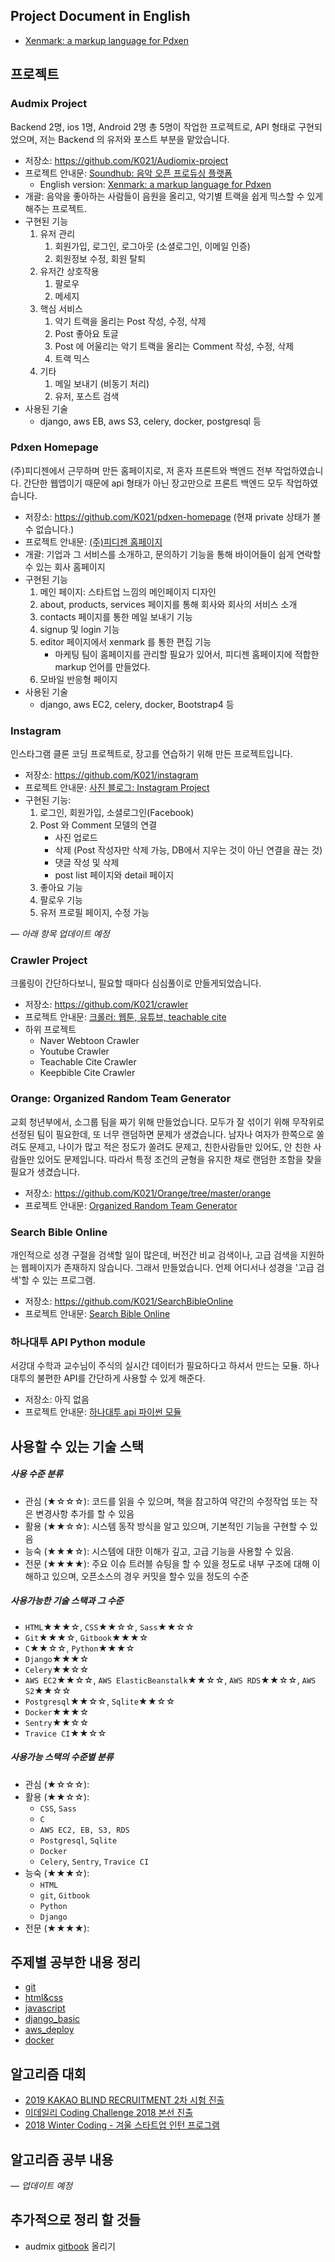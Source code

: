 
## Project Document in English

- [Xenmark: a markup language for Pdxen](./xenmark-en-pub.md)

## 프로젝트

### Audmix Project

Backend 2명, ios 1명, Android 2명 총 5명이 작업한 프로젝트로, API 형태로 구현되었으며, 저는 Backend 의 유저와 포스트 부분을 맡았습니다. 

- 저장소: https://github.com/K021/Audiomix-project
- 프로젝트 안내문: [Soundhub: 음악 오픈 프로듀싱 플랫폼](./team-project-soundhub-pub.md)
	- English version: [Xenmark: a markup language for Pdxen](./xenmark-en-pub.md)
- 개괄: 음악을 좋아하는 사람들이 음원을 올리고, 악기별 트랙을 쉽게 믹스할 수 있게 해주는 프로젝트. 
- 구현된 기능
	1. 유저 관리
		1. 회원가입, 로그인, 로그아웃 (소셜로그인, 이메일 인증)
		2. 회원정보 수정, 회원 탈퇴
	2. 유저간 상호작용
		1. 팔로우
		2. 메세지
	3. 핵심 서비스
		1. 악기 트랙을 올리는 Post 작성, 수정, 삭제
		2. Post 좋아요 토글
		3. Post 에 어울리는 악기 트랙을 올리는 Comment 작성, 수정, 삭제
		4. 트랙 믹스  
	4. 기타
		1. 메일 보내기 (비동기 처리)
		2. 유저, 포스트 검색
- 사용된 기술
	- django, aws EB, aws S3, celery, docker, postgresql 등


### Pdxen Homepage

(주)피디젠에서 근무하며 만든 홈페이지로, 저 혼자 프론트와 백엔드 전부 작업하였습니다. 간단한 웹앱이기 때문에 api 형태가 아닌 장고만으로 프론트 백엔드 모두 작업하였습니다. 

- 저장소: https://github.com/K021/pdxen-homepage (현재 private 상태가 볼 수 없습니다.)
- 프로젝트 안내문: [(주)피디젠 홈페이지](./pdxenhomepage-pub.md)
- 개괄: 기업과 그 서비스를 소개하고, 문의하기 기능을 통해 바이어들이 쉽게 연락할 수 있는 회사 홈페이지
- 구현된 기능
	1. 메인 페이지: 스타트업 느낌의 메인페이지 디자인
	2. about, products, services 페이지를 통해 회사와 회사의 서비스 소개
	3. contacts 페이지를 통한 메일 보내기 기능
	4. signup 및 login 기능
	5. editor 페이지에서 xenmark 를 통한 편집 기능
		- 마케팅 팀이 홈페이지를 관리할 필요가 있어서, 피디젠 홈페이지에 적합한 markup 언어를 만들었다. 
	6. 모바일 반응형 페이지
- 사용된 기술
	- django, aws EC2, celery, docker, Bootstrap4 등


### Instagram

인스타그램 클론 코딩 프로젝트로, 장고를 연습하기 위해 만든 프로젝트입니다.

- 저장소: https://github.com/K021/instagram
- 프로젝트 안내문: [사진 블로그: Instagram Project](./instagram-pj-pub.md)
- 구현된 기능:
	1. 로그인, 회원가입, 소셜로그인(Facebook)
	2. Post 와 Comment 모델의 연결
		- 사진 업로드
		- 삭제 (Post 작성자만 삭제 가능, DB에서 지우는 것이 아닌 연결을 끊는 것)
		- 댓글 작성 및 삭제
		- post list 페이지와 detail 페이지
	3. 좋아요 기능
	4. 팔로우 기능
	5. 유저 프로필 페이지, 수정 가능

&mdash; <cite>아래 항목 업데이트 예정</cite> 


### Crawler Project

크롤링이 간단하다보니, 필요할 때마다 심심풀이로 만들게되었습니다.

- 저장소: https://github.com/K021/crawler
- 프로젝트 안내문: [크롤러: 웹툰, 유튜브, teachable cite]()
- 하위 프로젝트
	- Naver Webtoon Crawler
	- Youtube Crawler
	- Teachable Cite Crawler
	- Keepbible Cite Crawler


### Orange: Organized Random Team Generator

교회 청년부에서, 소그룹 팀을 짜기 위해 만들었습니다. 모두가 잘 섞이기 위해 무작위로 선정된 팀이 필요한데, 또 너무 랜덤하면 문제가 생겼습니다. 남자나 여자가 한쪽으로 쏠려도 문제고, 나이가 많고 적은 정도가 쏠려도 문제고, 친한사람들만 있어도, 안 친한 사람들만 있어도 문제입니다. 따라서 특정 조건의 균형을 유지한 채로 랜덤한 조함을 찾을 필요가 생겼습니다. 

- 저장소: https://github.com/K021/Orange/tree/master/orange
- 프로젝트 안내문: [Organized Random Team Generator]()


### Search Bible Online

개인적으로 성경 구절을 검색할 일이 많은데, 버전간 비교 검색이나, 고급 검색을 지원하는 웹페이지가 존재하지 않습니다. 그래서 만들었습니다. 언제 어디서나 성경을 '고급 검색'할 수 있는 프로그램.

- 저장소: https://github.com/K021/SearchBibleOnline 
- 프로젝트 안내문: [Search Bible Online]()


### 하나대투 API Python module

서강대 수학과 교수님이 주식의 실시간 데이터가 필요하다고 하셔서 만드는 모듈. 하나대투의 불편한 API를 간단하게 사용할 수 있게 해준다.

- 저장소: 아직 없음
- 프로젝트 안내문: [하나대투 api 파이썬 모듈]()


## 사용할 수 있는 기술 스택

##### 사용 수준 분류
- 관심 (&#9733;&#9734;&#9734;&#9734;): 코드를 읽을 수 있으며, 책을 참고하여 약간의 수정작업 또는 작은 변경사항 추가를 할 수 있음
- 활용 (&#9733;&#9733;&#9734;&#9734;): 시스템 동작 방식을 알고 있으며, 기본적인 기능을 구현할 수 있음
- 능숙 (&#9733;&#9733;&#9733;&#9734;): 시스템에 대한 이해가 깊고, 고급 기능을 사용할 수 있음.
- 전문 (&#9733;&#9733;&#9733;&#9733;): 주요 이슈 트러블 슈팅을 할 수 있을 정도로 내부 구조에 대해 이해하고 있으며, 오픈소스의 경우 커밋을 할수 있을 정도의 수준

##### 사용가능한 기술 스택과 그 수준
- `HTML`&#9733;&#9733;&#9733;&#9734;, `CSS`&#9733;&#9733;&#9734;&#9734;, `Sass`&#9733;&#9733;&#9734;&#9734;
- `Git`&#9733;&#9733;&#9733;&#9734;, `Gitbook`&#9733;&#9733;&#9733;&#9734;
- `C`&#9733;&#9733;&#9734;&#9734;, `Python`&#9733;&#9733;&#9733;&#9734;
- `Django`&#9733;&#9733;&#9733;&#9734;
- `Celery`&#9733;&#9733;&#9734;&#9734;
- `AWS EC2`&#9733;&#9733;&#9734;&#9734;, `AWS ElasticBeanstalk`&#9733;&#9733;&#9734;&#9734;, `AWS RDS`&#9733;&#9733;&#9734;&#9734;, `AWS S2`&#9733;&#9733;&#9734;&#9734;
- `Postgresql`&#9733;&#9733;&#9734;&#9734;, `Sqlite`&#9733;&#9733;&#9734;&#9734;
- `Docker`&#9733;&#9733;&#9733;&#9734;
- `Sentry`&#9733;&#9733;&#9734;&#9734;
- `Travice CI`&#9733;&#9733;&#9734;&#9734;

##### 사용가능 스택의 수준별 분류
- 관심 (&#9733;&#9734;&#9734;&#9734;):
- 활용 (&#9733;&#9733;&#9734;&#9734;):
	- `CSS`, `Sass`
	- `C`
	- `AWS EC2, EB, S3, RDS`
	- `Postgresql`, `Sqlite`
	- `Docker`
	- `Celery`, `Sentry`, `Travice CI`
- 능숙 (&#9733;&#9733;&#9733;&#9734;):
	- `HTML`
	- `git`, `Gitbook`
	- `Python`
	- `Django`
- 전문 (&#9733;&#9733;&#9733;&#9733;):

## 주제별 공부한 내용 정리

* [git](./git-pub.md)
* [html&css](./html-css-pub.md)
* [javascript](./javascript-pub.md)
* [django_basic](./django-basic-pub.md)
* [aws_deploy](./aws-deploy-pub.md)
* [docker](docker-pub.md)

## 알고리즘 대회

- [2019 KAKAO BLIND RECRUITMENT 2차 시험 진출](https://programmers.co.kr/competitions/79/2019-2nd-kakao-blind-recruitment)
- [이데일리 Coding Challenge 2018 본선 진출](https://coding.edaily.co.kr/schedule/schedule.php)
- [2018 Winter Coding - 겨울 스타트업 인턴 프로그램](https://programmers.co.kr/competitions/86/2018%20Winter%20Coding%20겨울%20스타트업%20인턴%20프로그램)

## 알고리즘 공부 내용

&mdash; <cite>업데이트 예정</cite> 


## 추가적으로 정리 할 것들
- audmix [gitbook](https://nachwon.gitbooks.io/soundhub/content/) 올리기
